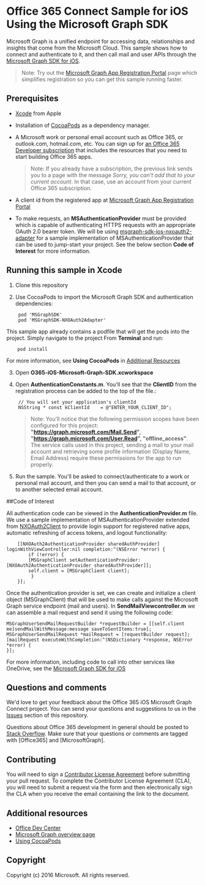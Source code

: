 # Office 365 Connect Sample for iOS Using the Microsoft Graph SDK

Microsoft Graph is a unified endpoint for accessing data, relationships and insights that come from the Microsoft Cloud. This sample shows how to connect and authenticate to it, and then call mail and user APIs through the [Microsoft Graph SDK for iOS](https://github.com/microsoftgraph/msgraph-sdk-ios).

> Note: Try out the [Microsoft Graph App Registration Portal](https://graph.microsoft.io/en-us/app-registration) page which simplifies registration so you can get this sample running faster.

## Prerequisites
* [Xcode](https://developer.apple.com/xcode/downloads/) from Apple
* Installation of [CocoaPods](https://guides.cocoapods.org/using/using-cocoapods.html)  as a dependency manager.
* A Microsoft work or personal email account such as Office 365, or outlook.com, hotmail.com, etc. You can sign up for [an Office 365 Developer subscription](https://aka.ms/devprogramsignup) that includes the resources that you need to start building Office 365 apps.

     > Note: If you already have a subscription, the previous link sends you to a page with the message *Sorry, you can’t add that to your current account*. In that case, use an account from your current Office 365 subscription.    
* A client id from the registered app at [Microsoft Graph App Registration Portal](https://graph.microsoft.io/en-us/app-registration)
* To make requests, an **MSAuthenticationProvider** must be provided which is capable of authenticating HTTPS requests with an appropriate OAuth 2.0 bearer token. We will be using [msgraph-sdk-ios-nxoauth2-adapter](https://github.com/microsoftgraph/msgraph-sdk-ios-nxoauth2-adapter) for a sample implementation of MSAuthenticationProvider that can be used to jump-start your project. See the below section **Code of Interest** for more information.


## Running this sample in Xcode

1. Clone this repository
2. Use CocoaPods to import the Microsoft Graph SDK and authentication dependencies:

		pod 'MSGraphSDK'
		pod 'MSGraphSDK-NXOAuth2Adapter'


 This sample app already contains a podfile that will get the pods into  the project. Simply navigate to the project From **Terminal** and run:

        pod install

   For more information, see **Using CocoaPods** in [Additional Resources](#AdditionalResources)

3. Open **O365-iOS-Microsoft-Graph-SDK.xcworkspace**
4. Open **AuthenticationConstants.m**. You'll see that the **ClientID** from the registration process can be added to the top of the file.:

        // You will set your application's clientId
        NSString * const kClientId    = @"ENTER_YOUR_CLIENT_ID";

    > Note: You'll notice that the following permission scopes have been configured for this project: **"https://graph.microsoft.com/Mail.Send", "https://graph.microsoft.com/User.Read", "offline_access"**. The service calls used in this project, sending a mail to your mail account and retrieving some profile information (Display Name, Email Address) require these permissions for the app to run properly.

5. Run the sample. You'll be asked to connect/authenticate to a work or personal mail account, and then you can send a mail to that account, or to another selected email account.


##Code of Interest

All authentication code can be viewed in the **AuthenticationProvider.m** file. We use a sample implementation of MSAuthenticationProvider extended from [NXOAuth2Client](https://github.com/nxtbgthng/OAuth2Client) to provide login support for registered native apps, automatic refreshing of access tokens, and logout functionality:

		[[NXOAuth2AuthenticationProvider sharedAuthProvider] loginWithViewController:nil completion:^(NSError *error) {
    		if (!error) {
        	[MSGraphClient setAuthenticationProvider:[NXOAuth2AuthenticationProvider sharedAuthProvider]];
        	self.client = [MSGraphClient client];
   			 }
		}];


Once the authentication provider is set, we can create and initialize a client object (MSGraphClient) that will be used to make calls against the Microsoft Graph service endpoint (mail and users). In **SendMailViewcontroller.m** we can assemble a mail request and send it using the following code:

    MSGraphUserSendMailRequestBuilder *requestBuilder = [[self.client me]sendMailWithMessage:message saveToSentItems:true];    
    MSGraphUserSendMailRequest *mailRequest = [requestBuilder request];   
    [mailRequest executeWithCompletion:^(NSDictionary *response, NSError *error) {      
    }];


For more information, including code to call into other services like OneDrive, see the [Microsoft Graph SDK for iOS](https://github.com/microsoftgraph/msgraph-sdk-ios)

## Questions and comments

We'd love to get your feedback about the Office 365 iOS Microsoft Graph Connect project. You can send your questions and suggestions to us in the [Issues](https://github.com/microsoftgraph/iOS-objectivec-connect-sample/issues) section of this repository.

Questions about Office 365 development in general should be posted to [Stack Overflow](http://stackoverflow.com/questions/tagged/Office365+API). Make sure that your questions or comments are tagged with [Office365] and [MicrosoftGraph].

## Contributing
You will need to sign a [Contributor License Agreement](https://cla.microsoft.com/) before submitting your pull request. To complete the Contributor License Agreement (CLA), you will need to submit a request via the form and then electronically sign the CLA when you receive the email containing the link to the document.


## Additional resources

* [Office Dev Center](http://dev.office.com/)
* [Microsoft Graph overview page](https://graph.microsoft.io)
* [Using CocoaPods](https://guides.cocoapods.org/using/using-cocoapods.html)

## Copyright
Copyright (c) 2016 Microsoft. All rights reserved.
